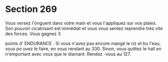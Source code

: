 # Section 269

Vous versez l'onguent dans votre main et vous l'appliquez sur vos plaies. Son pouvoir
cicatrisant est immédiat et vous vous sentez reprendre très vite des forces. Vous gagnez 3

points d' ENDURANCE . Si vous n'avez pas encore mangé le riz et bu l'eau, vous po uvez le
faire, en vous rendant au 330. Sinon, vous quittez le hall en n'emportant avec vous que le
diamant. Rendez -vous au 127.